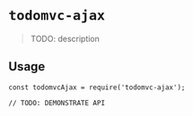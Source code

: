 # `todomvc-ajax`

> TODO: description

## Usage

```
const todomvcAjax = require('todomvc-ajax');

// TODO: DEMONSTRATE API
```

